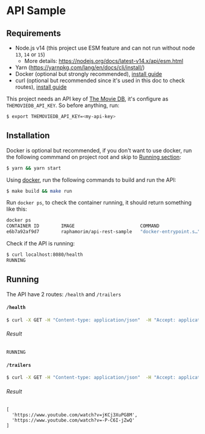 # API Sample

## Requirements

- Node.js v14 (this project use ESM feature and can not run without node `13`, `14` or `15`)
  - More details: https://nodejs.org/docs/latest-v14.x/api/esm.html
- Yarn (https://yarnpkg.com/lang/en/docs/cli/install/)
- Docker (optional but strongly recommended), [install guide](https://docs.docker.com/get-docker/)
- curl (optional but recommended since it's used in this doc to check routes), [install guide](https://curl.haxx.se/download.html)

This project needs an API key of [The Movie DB](https://www.themoviedb.org/), it's configure as `THEMOVIEDB_API_KEY`. So before anything, run:

```zsh
$ export THEMOVIEDB_API_KEY=<my-api-key>
```

## Installation

Docker is optional but recommended, if you don't want to use docker, run the following commmand on project root and skip to [Running section](#Running):

```zsh
$ yarn && yarn start
```

Using [docker](https://docs.docker.com/), run the following commands to build and run the API:

```zsh
$ make build && make run
```

Run `docker ps`, to check the container running, it should return something like this:

```zsh
docker ps
CONTAINER ID        IMAGE                        COMMAND                  CREATED             STATUS              PORTS                    NAMES
e6b7a92af9d7        raphamorim/api-rest-sample   "docker-entrypoint.s…"   9 seconds ago       Up 8 seconds        0.0.0.0:8000->8080/tcp   happy_buck
```

Check if the API is running:

```zsh
$ curl localhost:8080/health
RUNNING
```

## Running

The API have 2 routes: `/health` and `/trailers`

#### `/health`

```zsh
$ curl -X GET -H "Content-type: application/json"  -H "Accept: application/json" -d '{"url":"https://content.viaplay.se/pc-se/film/bad-boys-for-life-2020"}' "http://localhost:8080/health"
```

###### Result

```
RUNNING
```

#### `/trailers`

```zsh
$ curl -X GET -H "Content-type: application/json"  -H "Accept: application/json" -d '{"url":"https://content.viaplay.se/pc-se/film/bad-boys-for-life-2020"}' "http://localhost:8080/trailers"
```

###### Result

```
[
  'https://www.youtube.com/watch?v=jKCj3XuPG8M',
  'https://www.youtube.com/watch?v=-P-C6I-jZwQ'
]
```

